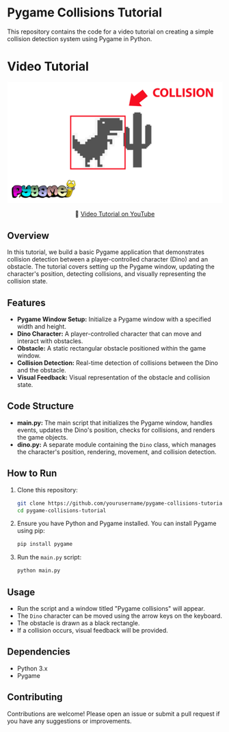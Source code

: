 
# Pygame Collisions Tutorial

This repository contains the code for a video tutorial on creating a simple collision detection system using Pygame in Python.


# Video Tutorial

<p align="center">
  <img src="preview.jpg" alt="" width="940">
</p>

<p align="center">
🎥 <a href="https://youtu.be/u35-y3OKj3o">Video Tutorial on YouTube</a>
</p>


## Overview

In this tutorial, we build a basic Pygame application that demonstrates collision detection between a player-controlled character (Dino) and an obstacle. The tutorial covers setting up the Pygame window, updating the character's position, detecting collisions, and visually representing the collision state.

## Features

- **Pygame Window Setup:** Initialize a Pygame window with a specified width and height.
- **Dino Character:** A player-controlled character that can move and interact with obstacles.
- **Obstacle:** A static rectangular obstacle positioned within the game window.
- **Collision Detection:** Real-time detection of collisions between the Dino and the obstacle.
- **Visual Feedback:** Visual representation of the obstacle and collision state.

## Code Structure

- **main.py:** The main script that initializes the Pygame window, handles events, updates the Dino's position, checks for collisions, and renders the game objects.
- **dino.py:** A separate module containing the `Dino` class, which manages the character's position, rendering, movement, and collision detection.

## How to Run

1. Clone this repository:
   ```bash
   git clone https://github.com/yourusername/pygame-collisions-tutorial.git
   cd pygame-collisions-tutorial
   ```

2. Ensure you have Python and Pygame installed. You can install Pygame using pip:
   ```bash
   pip install pygame
   ```

3. Run the `main.py` script:
   ```bash
   python main.py
   ```

## Usage

- Run the script and a window titled "Pygame collisions" will appear.
- The `Dino` character can be moved using the arrow keys on the keyboard.
- The obstacle is drawn as a black rectangle.
- If a collision occurs, visual feedback will be provided.

## Dependencies

- Python 3.x
- Pygame

## Contributing

Contributions are welcome! Please open an issue or submit a pull request if you have any suggestions or improvements.
